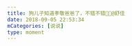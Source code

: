 ```yaml
---
title: 狗儿子知道孝敬爸爸了，不错不错👏👏@舒佳
date: 2018-09-05 22:53:34
mCategories: [说说]
type: moment
---
```


<div id="pics-20180905225334"></div>

<script>
var data = [
    {"link": "2018-09-05_000000.jpeg", "type": "shuoshuo"}
];
picsRender(data, "pics-20180905225334");
</script>
